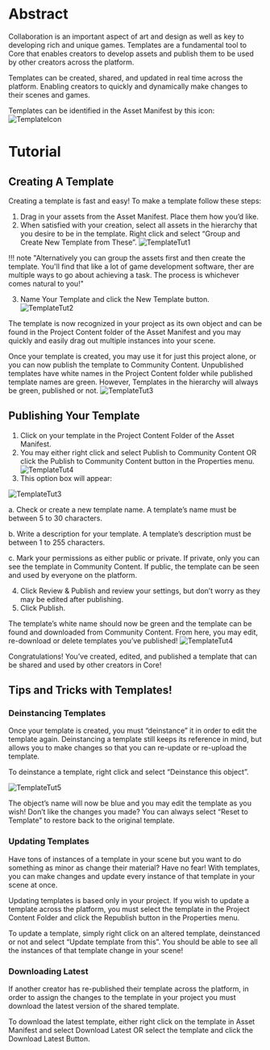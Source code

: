 # Abstract

Collaboration is an important aspect of art and design as well as key to developing rich and unique games. Templates are a fundamental tool to Core that enables creators to develop assets and publish them to be used by other creators across the platform.

Templates can be created, shared, and updated in real time across the platform. Enabling creators to quickly and dynamically make changes to their scenes and games.

Templates can be identified in the Asset Manifest by this icon: ![TemplateIcon](../../img/EditorManual/UI/templateicon.png)


# Tutorial
## Creating A Template
Creating a template is fast and easy! To make a template follow these steps:

1. Drag in your assets from the Asset Manifest. Place them how you’d like.
2. When satisfied with your creation, select all assets in the hierarchy that you desire to be in the template. Right click and select “Group and Create New Template from These”.
![TemplateTut1](../../img/EditorManual/UI/TemplateTut1.png)

!!! note "Alternatively you can group the assets first and then create the template. You'll find that like a lot of game development software, ther are multiple ways to go about achieving a task. The process is whichever comes natural to you!"

3. Name Your Template and click the New Template button.
![TemplateTut2](../../img/EditorManual/UI/TemplateTut2.png)

The template is now recognized in your project as its own object and can be found in the Project Content folder of the Asset Manifest and you may quickly and easily drag out multiple instances into your scene.

Once your template is created, you may use it for just this project alone, or you can now publish the template to Community Content. Unpublished templates have white names in the Project Content folder while published template names are green. However, Templates in the hierarchy will always be green, published or not.
![TemplateTut3](../../img/EditorManual/UI/TemplateTut3.png)

## Publishing Your Template
1. Click on your template in the Project Content Folder of the Asset Manifest.
2. You may either right click and select Publish to Community Content OR click the Publish to Community Content button in the Properties menu.
![TemplateTut4](../../img/EditorManual/UI/TemplateTut4.png)
3. This option box will appear:

![TemplateTut3](../../img/EditorManual/UI/TemplateTut5.png)

a. Check or create a new template name. A template’s name must be between 5 to 30 characters.

b. Write a description for your template. A template’s description must be between 1 to 255 characters.

c. Mark your permissions as either public or private. If private, only you can see the template in Community Content. If public, the template can be seen and used by everyone on the platform.

4. Click Review & Publish and review your settings, but don’t worry as they may be edited after publishing.
5. Click Publish.

The template’s white name should now be green and the template can be found and downloaded from Community Content. From here, you may edit, re-download or delete templates you’ve published!
![TemplateTut4](../../img/EditorManual/UI/TemplateTut6.png)

Congratulations! You’ve created, edited, and published a template that can be shared and used by other creators in Core!
## Tips and Tricks with Templates!
### Deinstancing Templates

Once your template is created, you must “deinstance” it in order to edit the template again. Deinstancing a template still keeps its reference in mind, but allows you to make changes so that you can re-update or re-upload the template.

To deinstance a template, right click and select “Deinstance this object”.

![TemplateTut5](../../img/EditorManual/UI/TemplateTut7.png)

The object’s name will now be blue and you may edit the template as you wish!
Don’t like the changes you made? You can always select “Reset to Template” to restore back to the original template.

### Updating Templates

Have tons of instances of a template in your scene but you want to do something as minor as change their material? Have no fear! With templates, you can make changes and update every instance of that template in your scene at once.

Updating templates is based only in your project. If you wish to update a template across the platform, you must select the template in the Project Content Folder and click the Republish button in the Properties menu.

To update a template, simply right click on an altered template, deinstanced or not and select “Update template from this”. You should be able to see all the instances of that template change in your scene!

### Downloading Latest

If another creator has re-published their template across the platform, in order to assign the changes to the template in your project you must download the latest version of the shared template.

To download the latest template, either right click on the template in Asset Manifest and select Download Latest OR select the template and click the Download Latest Button.
